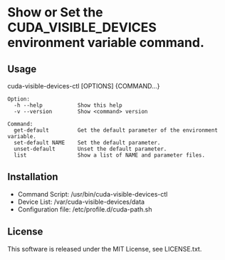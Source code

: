 # Show or Set the CUDA_VISIBLE_DEVICES environment variable command.

## Usage
cuda-visible-devices-ctl [OPTIONS] {COMMAND...} 

```
Option:
  -h --help           Show this help
  -v --version        Show <command> version
```

```
Command:
  get-default         Get the default parameter of the environment variable.
  set-default NAME    Set the default parameter.
  unset-default       Unset the default parameter.
  list	              Show a list of NAME and parameter files.
```


## Installation
 - Command Script: /usr/bin/cuda-visible-devices-ctl
 - Device List: /var/cuda-visible-devices/data 
 - Configuration file: /etc/profile.d/cuda-path.sh

## License
This software is released under the MIT License, see LICENSE.txt.
